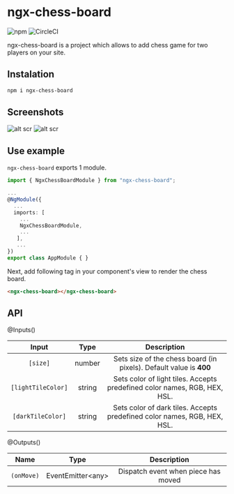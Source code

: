 # ngx-chess-board
<img alt="npm" src="https://img.shields.io/npm/v/ngx-chess-board?color=success&label=npm%20package&logo=success&logoColor=success&style=plastic"> <img alt="CircleCI" src="https://img.shields.io/circleci/build/github/grzegorz103/ngx-chess-board?style=plastic">

ngx-chess-board is a project which allows to add chess game for two players on your site.

## Instalation
```bash
npm i ngx-chess-board
```

## Screenshots
![alt scr](https://i.imgur.com/IgPDO19.png)
![alt scr](https://i.imgur.com/z819ALt.png)

## Use example

`ngx-chess-board` exports 1 module.

```typescript
import { NgxChessBoardModule } from "ngx-chess-board";

...
@NgModule({
  ...
  imports: [
    ...
    NgxChessBoardModule,
    ...
   ],
   ...
})
export class AppModule { }
```
Next, add following tag in your component's view to render the chess board.
```html
<ngx-chess-board></ngx-chess-board>
```

## API

@Inputs()

Input | Type | Description    
| :---: | :---: | :---: |
`[size]` | number | Sets size of the chess board (in pixels). Default value is <b>400</b>
`[lightTileColor]` | string | Sets color of light tiles. Accepts predefined color names, RGB, HEX, HSL.
`[darkTileColor]` | string | Sets color of dark tiles. Accepts predefined color names, RGB, HEX, HSL.
@Outputs()

Name | Type | Description  
| :---: | :---: | :---: |
`(onMove)` | EventEmitter\<any> | Dispatch event when piece has moved
